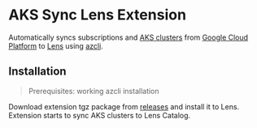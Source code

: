 # AKS Sync Lens Extension

Automatically syncs subscriptions and [AKS clusters](https://cloud.google.com/kubernetes-engine) from [Google Cloud Platform](https://cloud.google.com) to [Lens](https://k8slens.dev) using [azcli](https://cloud.google.com/sdk/azcli).

## Installation

> Prerequisites: working azcli installation

Download extension tgz package from [releases](https://github.com/appkins/lens-extension-aks-sync/releases) and install it to Lens. Extension starts to sync AKS clusters to Lens Catalog.
